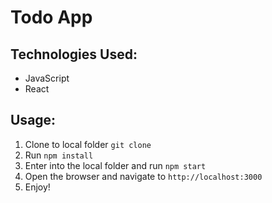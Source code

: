 # Todo App

## Technologies Used: 
- JavaScript
- React

## Usage:
1. Clone to local folder `git clone`
2. Run `npm install`
3. Enter into the local folder and run `npm start`
4. Open the browser and navigate to `http://localhost:3000`
5. Enjoy!